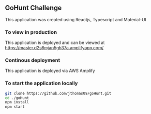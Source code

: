 ## GoHunt Challenge

This application was created using Reactjs, Typescript and Material-UI

### To view in production

This application is deployed and can be viewed at https://master.d2s6mjan5gh37a.amplifyapp.com/

### Continous deployment

This application is deployed via AWS Amplify

### To start the application locally
```bash
git clone https://github.com/jthomas09/goHunt.git
cd ./goHunt
npm install
npm start
```